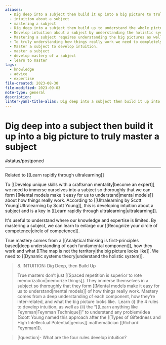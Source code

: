 ```yaml
---
aliases:
  - Dig deep into a subject then build it up into a big picture to truly master a subject
  - intuition about a subject
  - mastering a subject
  - Dig deep into a subject then build up to understand the whole picture.
  - Develop intuition about a subject by understanding the holistic system and its individual components to see how it all works.
  - Mastering a subject requires understanding the big pictures as well all its components to build a clear mental model.
  - To truly understanding how things really work we need to completely immerse ourselves in a subject.
  - Master a subject to develop intuition.
  - master a subject
  - develop mastery of a subject
  - learn to master
tags:
  - knowledge
  - advice
  - expertise
file-created: 2023-08-30
file-modified: 2023-09-03
note-type: general
description: 
linter-yaml-title-alias: Dig deep into a subject then build it up into a big picture to truly master a subject
---
```


# Dig deep into a subject then build it up into a big picture to truly master a subject

#status/postponed

---

Related to [[Learn rapidly through ultralearning]]

To [[Develop unique skills with a craftsman mentality|become an expert]], we need to immerse ourselves into a subject so thoroughly that we can form [[Mental models make it easy for us to understand|mental models]] about how things really work. According to [[Ultralearning by Scott Young|Ultralearning by Scott Young]], this is developing intuition about a subject and is a key in [[Learn rapidly through ultralearning|ultralearning]].

It's useful to understand where our knowledge and expertise is limited. By mastering a subject, we can learn to enlarge our [[Recognize your circle of competence|circle of competence]].

True mastery comes from a [[Analytical thinking is first-principles based|deep understanding of each fundamental component]], how they work and what [[The map is not the territory|the big picture looks like]]. We need to [[Dynamic systems theory|understand the holistic system]].

> 8\. INTUITION: Dig Deep, then Build Up
>
> True masters don’t just [[Spaced repetition is superior to rote memorization|memorize things]]. They immerse themselves in a subject so thoroughly that they form [[Mental models make it easy for us to understand|mental models]] of how things really work. Mastery comes from a deep understanding of each component, how they’re inter-related, and what the big picture looks like.  Learn (i) the 4 rules to develop intuition, as well as (ii) the “[[Learn anything like Feynman|Feynman Technique]]” to understand any problem/idea (Scott Young named this approach after the [[Types of Giftedness and High Intellectual Potential|genius]] mathematician [[Richard Feynman]]).

> [!question]- What are the four rules develop intuition?
>
